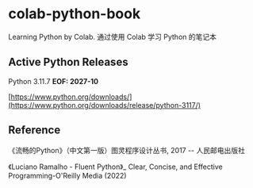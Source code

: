 # colab-python-book
Learning Python by Colab. 通过使用 Colab 学习 Python 的笔记本


## Active Python Releases
Python 3.11.7 **EOF: 2027-10**

[https://www.python.org/downloads/](https://www.python.org/downloads/release/python-3117/)

## Reference
《流畅的Python》（中文第一版）图灵程序设计丛书, 2017 -- 人民邮电出版社

《Luciano Ramalho - Fluent Python》_ Clear, Concise, and Effective Programming-O'Reilly Media (2022)
